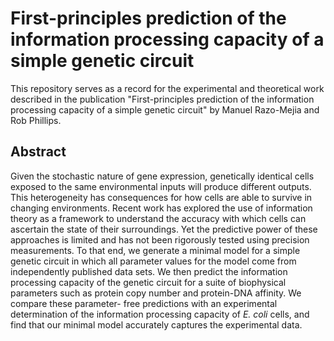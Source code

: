 # First-principles prediction of the information processing capacity of a simple genetic circuit
This repository serves as a record for the experimental and theoretical work
described in the publication "First-principles prediction of the information
processing capacity of a simple genetic circuit" by Manuel Razo-Mejia and Rob
Phillips.

## Abstract
Given the stochastic nature of gene expression, genetically identical cells
exposed to the same environmental inputs will produce different outputs. This
heterogeneity has consequences for how cells are able to survive in changing
environments. Recent work has explored the use of information theory as a
framework to understand the accuracy with which cells can ascertain the state of
their surroundings. Yet the predictive power of these approaches is limited and
has not been rigorously tested using precision measurements. To that end, we
generate a minimal model for a simple genetic circuit in which all parameter
values for the model come from independently published data sets. We then
predict the information processing capacity of the genetic circuit for a suite
of biophysical parameters such as protein copy number and protein-DNA affinity.
We compare these parameter- free predictions with an experimental determination
of the information processing capacity of *E. coli* cells, and find that our
minimal model accurately captures the experimental data.
